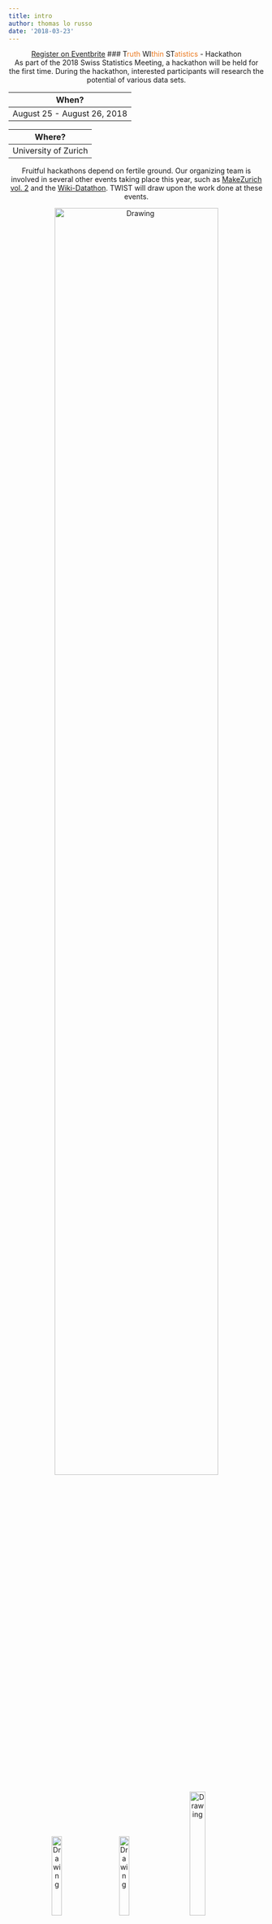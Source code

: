 ```yaml
---
title: intro
author: thomas lo russo
date: '2018-03-23'
---
```

<center>
<a href="https://www.eventbrite.de/e/twist-2018-tickets-44099503803" class="button back alt2">Register on Eventbrite</a>
### T<font color="#EB791F">ruth</font> WI<font color="#EB791F">thin</font> ST<font color="#EB791F">atistics</font> - Hackathon<br>
As part of the 2018 Swiss Statistics Meeting, a hackathon will be held for the first time. During the 
hackathon, interested participants will research the potential of various data sets. 

|  When?          |
|--------------------|
|  August 25 - August 26, 2018 |


|  Where?          |
|--------------------|
| University of Zurich|

Fruitful hackathons depend on fertile ground. Our organizing team is involved in several other events taking place this year, such as <a href="https://makezurich.ch/">MakeZurich vol. 2</a> and the <a href="https://www.wikidata.org/wiki/Wikidata:Events/Wikidata_Zurich_Datathon">Wiki-Datathon</a>. TWIST will draw upon the work done at these events. 
</center> 
<center>
<img src="images/banner_sst_homepage.png" alt="Drawing" style="width: 80%;"/><br>
<img src="images/logo-zurich.png" alt="Drawing" style="width: 20%;"/> &nbsp;&nbsp;&nbsp;&nbsp;&nbsp;&nbsp;
<img src="images/logo-uzh.png" alt="Drawing" style="width: 20%;"/> &nbsp;&nbsp;&nbsp;&nbsp;&nbsp;&nbsp;
<img src="images/logo-stat.png" alt="Drawing" style="width: 25%;"/>&nbsp;&nbsp;&nbsp;&nbsp;&nbsp;&nbsp;<br>
<img src="images/logo_rusergroup.png" alt="Drawing" style="width: 8%;"/>&nbsp;&nbsp;&nbsp;&nbsp;&nbsp;&nbsp;&nbsp;&nbsp;&nbsp;&nbsp;&nbsp;&nbsp;&nbsp;&nbsp;&nbsp;
<img src="images/logo-onia.png" alt="Drawing" style="width: 20%;"/> &nbsp;&nbsp;
</center> 